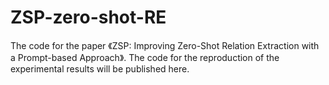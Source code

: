 # ZSP-zero-shot-RE
The code for the paper 《ZSP: Improving Zero-Shot Relation Extraction with a Prompt-based Approach》. The code for the reproduction of the experimental results will be published here.
